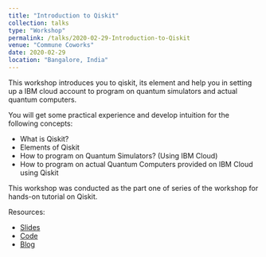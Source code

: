 ```yaml
---
title: "Introduction to Qiskit"
collection: talks
type: "Workshop"
permalink: /talks/2020-02-29-Introduction-to-Qiskit
venue: "Commune Coworks"
date: 2020-02-29
location: "Bangalore, India"
---
```

This workshop introduces you to qiskit, its element and help you in setting up a IBM cloud account to program on quantum simulators and actual quantum computers.

You will get some practical experience and develop intuition for the following concepts:
* What is Qiskit?
* Elements of Qiskit
* How to program on Quantum Simulators? (Using IBM Cloud)
* How to program on actual Quantum Computers provided on IBM Cloud using Qiskit

This workshop was conducted as the part one of series of the workshop for hands-on tutorial on Qiskit.

Resources:
* [Slides](http://bit.ly/IntroToQiskit)
* [Code](http://bit.ly/IntrotoQiskitCode)
* [Blog](http://bit.ly/IntroToQiskitBlog)

